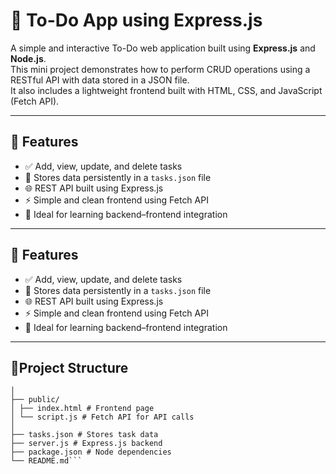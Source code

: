# 📝 To-Do App using Express.js

A simple and interactive To-Do web application built using **Express.js** and **Node.js**.  
This mini project demonstrates how to perform CRUD operations using a RESTful API with data stored in a JSON file.  
It also includes a lightweight frontend built with HTML, CSS, and JavaScript (Fetch API).

---

## 🚀 Features

- ✅ Add, view, update, and delete tasks  
- 💾 Stores data persistently in a `tasks.json` file  
- 🌐 REST API built using Express.js  
- ⚡ Simple and clean frontend using Fetch API  
- 🧱 Ideal for learning backend–frontend integration

---
## 🚀 Features

- ✅ Add, view, update, and delete tasks  
- 💾 Stores data persistently in a `tasks.json` file  
- 🌐 REST API built using Express.js  
- ⚡ Simple and clean frontend using Fetch API  
- 🧱 Ideal for learning backend–frontend integration

---
## 📂Project Structure

```todo-app/
│
├── public/
│ ├── index.html # Frontend page
│ └── script.js # Fetch API for API calls
│
├── tasks.json # Stores task data
├── server.js # Express.js backend
├── package.json # Node dependencies
└── README.md```







